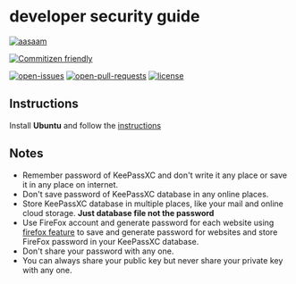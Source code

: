 # developer security guide

[![aasaam](https://flat.badgen.net/badge/aasaam/software%20development%20group/0277bd?labelColor=000000&icon=https%3A%2F%2Fcdn.jsdelivr.net%2Fgh%2Faasaam%2Finformation%2Flogo%2Faasaam.svg)](https://github.com/aasaam)

[![Commitizen friendly](https://flat.badgen.net/badge/commitizen/friendly/green)](http://commitizen.github.io/cz-cli/)

[![open-issues](https://flat.badgen.net/github/open-issues/aasaam/developer-security-guide)](https://github.com/aasaam/developer-security-guide/issues)
[![open-pull-requests](https://flat.badgen.net/github/open-prs/aasaam/developer-security-guide)](https://github.com/aasaam/developer-security-guide/pulls)
[![license](https://flat.badgen.net/github/license/aasaam/developer-security-guide)](./LICENSE)

## Instructions

Install **Ubuntu** and follow the [instructions](./UBUNTU-FOCAL.md)

## Notes

* Remember password of KeePassXC and don't write it any place or save it in any place on internet.
* Don't save password of KeePassXC database in any online places.
* Store KeePassXC database in multiple places, like your mail and online cloud storage. **Just database file not the password**
* Use FireFox account and generate password for each website using [firefox feature](https://blog.mozilla.org/firefox/password-security-features/) to save and generate password for websites and store FireFox password in your KeePassXC database.
* Don't share your password with any one.
* You can always share your public key but never share your private key with any one.
